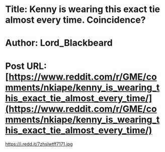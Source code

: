 # Title: Kenny is wearing this exact tie almost every time. Coincidence?
# Author: Lord_Blackbeard
# Post URL: [https://www.reddit.com/r/GME/comments/nkiape/kenny_is_wearing_this_exact_tie_almost_every_time/](https://www.reddit.com/r/GME/comments/nkiape/kenny_is_wearing_this_exact_tie_almost_every_time/)


https://i.redd.it/7zhslwtff7171.jpg